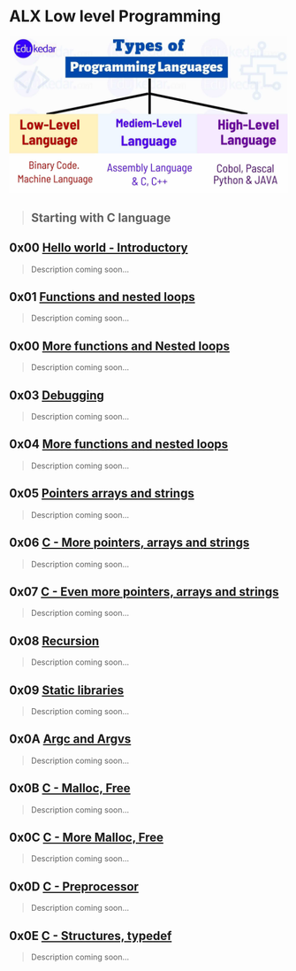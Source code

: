 
# ALX Low level Programming

![Cisfun](assets/lowlevel.png)

> ## Starting with C language

## **0x00** [Hello world - Introductory](https://github.com/Viestar/alx-low_level_programming/tree/master/0x00-hello_world)
> Description coming soon...

## **0x01** [Functions and nested loops](https://github.com/Viestar/alx-low_level_programming/tree/master/0x01-variables_if_else_while)
> Description coming soon...

## **0x00** [More functions and Nested loops](https://github.com/Viestar/alx-low_level_programming/tree/master/0x02-functions_nested_loops)
> Description coming soon...

## **0x03** [Debugging](https://github.com/Viestar/alx-low_level_programming/tree/master/0x03-debugging)
> Description coming soon...

## **0x04** [More functions and nested loops](https://github.com/Viestar/alx-low_level_programming/tree/master/0x04-more_functions_nested_loops)
> Description coming soon...

## **0x05** [Pointers arrays and strings](https://github.com/Viestar/alx-low_level_programming/tree/master/0x05-pointers_arrays_strings)
> Description coming soon...


## **0x06** [C - More pointers, arrays and strings](https://github.com/Viestar/alx-low_level_programming/tree/master/0x06-pointers_arrays_strings)
> Description coming soon...

## **0x07** [C - Even more pointers, arrays and strings](https://github.com/Viestar/alx-low_level_programming/tree/master/0x07-pointers_arrays_strings)
> Description coming soon...

## **0x08** [Recursion](https://github.com/Viestar/alx-low_level_programming/tree/master/0x08-recursion)
> Description coming soon...

## **0x09** [Static libraries](https://github.com/Viestar/alx-low_level_programming/tree/master/0x09-static_libraries)
> Description coming soon...

## **0x0A** [Argc and Argvs](https://github.com/Viestar/alx-low_level_programming/tree/master/0x0A-argc_argv)
> Description coming soon...

## **0x0B** [C - Malloc, Free](https://github.com/Viestar/alx-low_level_programming/tree/master/0x0B-malloc_free)
> Description coming soon...

## **0x0C** [C - More Malloc, Free](https://github.com/Viestar/alx-low_level_programming/tree/master/0x0C-more_malloc_free)
> Description coming soon...

## **0x0D** [C - Preprocessor](https://github.com/Viestar/alx-low_level_programming/tree/master/0x0D-preprocessor)
> Description coming soon...

## **0x0E** [C - Structures, typedef](https://github.com/Viestar/alx-low_level_programming/tree/master/0x0E-structures_typedef)
> Description coming soon...
